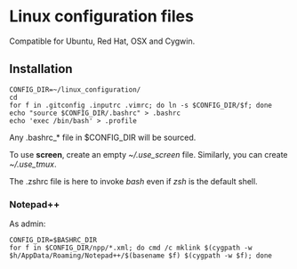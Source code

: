 
Linux configuration files
=========================

Compatible for Ubuntu, Red Hat, OSX and Cygwin.


## Installation

    CONFIG_DIR=~/linux_configuration/
    cd
    for f in .gitconfig .inputrc .vimrc; do ln -s $CONFIG_DIR/$f; done
    echo "source $CONFIG_DIR/.bashrc" > .bashrc
    echo 'exec /bin/bash' > .profile

Any .bashrc_* file in $CONFIG_DIR will be sourced.

To use **screen**, create an empty *~/.use_screen* file. Similarly, you can create *~/.use_tmux*.

The .zshrc file is here to invoke _bash_ even if _zsh_ is the default shell.

### Notepad++

As admin:

    CONFIG_DIR=$BASHRC_DIR
    for f in $CONFIG_DIR/npp/*.xml; do cmd /c mklink $(cygpath -w $h/AppData/Roaming/Notepad++/$(basename $f) $(cygpath -w $f); done

<!--
#### ToDo ####

Move all .* files in a subdir.
-->
